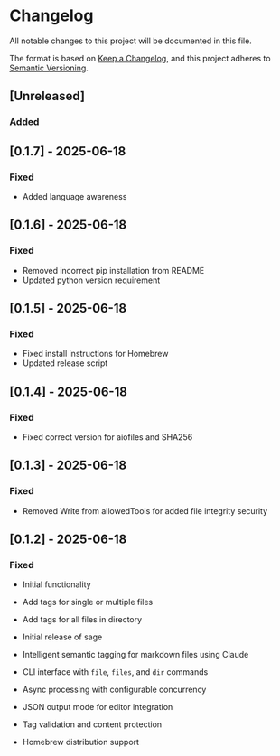 # Changelog

All notable changes to this project will be documented in this file.

The format is based on [Keep a Changelog](https://keepachangelog.com/en/1.0.0/),
and this project adheres to [Semantic Versioning](https://semver.org/spec/v2.0.0.html).

## [Unreleased]

### Added

## [0.1.7] - 2025-06-18

### Fixed
- Added language awareness


## [0.1.6] - 2025-06-18

### Fixed
- Removed incorrect pip installation from README
- Updated python version requirement


## [0.1.5] - 2025-06-18

### Fixed
- Fixed install instructions for Homebrew
- Updated release script


## [0.1.4] - 2025-06-18

### Fixed
- Fixed correct version for aiofiles and SHA256


## [0.1.3] - 2025-06-18

### Fixed
- Removed Write from allowedTools for added file integrity security


## [0.1.2] - 2025-06-18

### Fixed
- Initial functionality
- Add tags for single or multiple files
- Add tags for all files in directory

- Initial release of sage
- Intelligent semantic tagging for markdown files using Claude
- CLI interface with `file`, `files`, and `dir` commands
- Async processing with configurable concurrency
- JSON output mode for editor integration
- Tag validation and content protection
- Homebrew distribution support